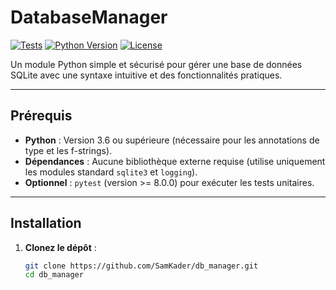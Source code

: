 # DatabaseManager

[![Tests](https://github.com/Samkader/db_manager/actions/workflows/tests.yml/badge.svg)](https://github.com/Samkader/db_manager/actions)
[![Python Version](https://img.shields.io/badge/python-3.6%2B-blue)](https://www.python.org/downloads/)
[![License](https://img.shields.io/badge/license-MIT-green)](https://github.com/Samkader/db_manager/blob/main/LICENSE)

Un module Python simple et sécurisé pour gérer une base de données SQLite avec une syntaxe intuitive et des fonctionnalités pratiques.

---

## Prérequis

- **Python** : Version 3.6 ou supérieure (nécessaire pour les annotations de type et les f-strings).
- **Dépendances** : Aucune bibliothèque externe requise (utilise uniquement les modules standard `sqlite3` et `logging`).
- **Optionnel** : `pytest` (version >= 8.0.0) pour exécuter les tests unitaires.

---

## Installation

1. **Clonez le dépôt** :
   ```bash
   git clone https://github.com/SamKader/db_manager.git
   cd db_manager